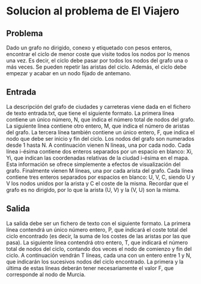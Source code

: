 # Solucion al problema de El Viajero
## Problema
Dado un grafo no dirigido, conexo y etiquetado con pesos enteros, encontrar el ciclo de menor coste que visite todos los nodos por lo menos una vez. Es decir, el ciclo debe pasar por todos los nodos del grafo una o más veces. Se pueden repetir las aristas del ciclo. Además, el ciclo debe empezar y acabar en un nodo fijado de antemano. 
## Entrada
La descripción del grafo de ciudades y carreteras viene dada en el fichero de texto entrada.txt, que tiene el siguiente formato. La primera línea contiene un único número, N, que indica el número total de nodos del grafo. La siguiente línea contiene otro entero, M, que indica el número de aristas del grafo. La tercera línea también contiene un único entero, F, que indica el nodo que debe ser inicio y fin del ciclo. Los nodos del grafo son numerados desde 1 hasta N. A continuación vienen N líneas, una por cada nodo. Cada línea i-ésima contiene dos enteros separados por un espacio en blanco: Xi, Yi, que indican las coordenadas relativas de la ciudad i-ésima en el mapa. Esta información se ofrece simplemente a efectos de visualización del grafo. Finalmente vienen M líneas, una por cada arista del grafo. Cada línea contiene tres enteros separados por espacios en blanco: U, V, C, siendo U y V los nodos unidos por la arista y C el coste de la misma. Recordar que el grafo es no dirigido, por lo que la arista (U, V) y la (V, U) son la misma.
## Salida
La salida debe ser un fichero de texto con el siguiente formato. La primera línea contendrá un único número entero, P, que indicará el coste total del ciclo encontrado (es decir, la suma de los costes de las aristas por las que pasa). La siguiente línea contendrá otro entero, T, que indicará el número total de nodos del ciclo, contando dos veces el nodo de comienzo y fin del ciclo. A continuación vendrán T líneas, cada una con un entero entre 1 y N, que indicarán los sucesivos nodos del ciclo encontrado. La primera y la última de estas líneas deberán tener necesariamente el valor F, que corresponde al nodo de Murcia.
